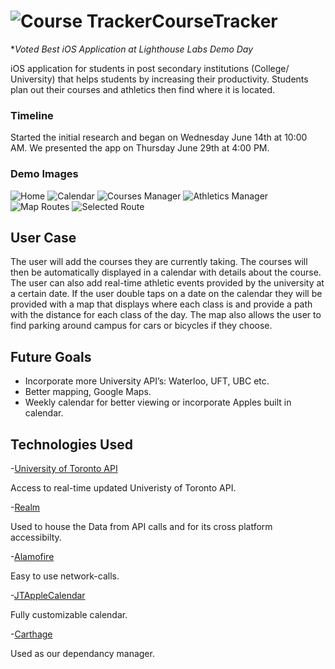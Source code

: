 # ![](https://github.com/atfelix/CourseTracker/blob/master/CourseTracker/CT-Icon/ios/AppIcon.appiconset/Icon-App-20x20%403x.png "Course Tracker")CourseTracker 

**Voted Best iOS Application at Lighthouse Labs Demo Day*

iOS application for students in post secondary institutions (College/ University) that helps students by increasing their productivity. Students plan out their courses and athletics then find where it is located.

### Timeline

Started the initial research and began on Wednesday June 14th at 10:00 AM. We presented the app on Thursday June 29th at 4:00 PM.

### Demo Images

![Home](https://github.com/atfelix/CourseTracker/blob/master/Demo/Home.png "Home")
![Calendar](https://github.com/atfelix/CourseTracker/blob/master/Demo/Calendar.png "Calendar")
![Courses Manager](https://github.com/atfelix/CourseTracker/blob/master/Demo/Courses.png "Courses")
![Athletics Manager](https://github.com/atfelix/CourseTracker/blob/master/Demo/Athletics.png "Athletics")
![Map Routes](https://github.com/atfelix/CourseTracker/blob/master/Demo/Map2.png "Daily Routes")
![Selected Route](https://github.com/atfelix/CourseTracker/blob/master/Demo/Map1.png "Selected Route")

## User Case  

The user will add the courses they are currently taking. The courses will then be automatically displayed in a calendar with details about the course. The user can also add real-time athletic events provided by the university at a certain date. If the user double taps on a date on the calendar they will be provided with a map that displays where each class is and provide a path with the distance for each class of the day. The map also allows the user to find parking around campus for cars or bicycles if they choose.

## Future Goals 
- Incorporate more University API’s: Waterloo, UFT, UBC etc. 
- Better mapping, Google Maps.
- Weekly calendar for better viewing or incorporate Apples built in calendar. 

## Technologies Used
-[University of Toronto API](https://cobalt.qas.im/) 

Access to real-time updated Univeristy of Toronto API.

-[Realm](https://realm.io/) 

Used to house the Data from API calls and for its cross platform accessibilty. 

-[Alamofire](https://github.com/Alamofire/Alamofire) 

Easy to use network-calls.

-[JTAppleCalendar](https://github.com/patchthecode/JTAppleCalendar)

Fully customizable calendar.

-[Carthage](https://github.com/Carthage/Carthage)

Used as our dependancy manager.
